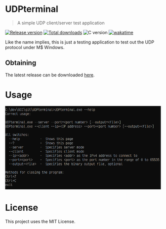 # UDPterminal

> A simple UDP client/server test application

[![Release version](https://img.shields.io/github/v/release/makuke1234/UDPtest?display_name=release&include_prereleases)](https://github.com/makuke1234/UDPtest/releases/latest)
[![Total downloads](https://img.shields.io/github/downloads/makuke1234/UDPtest/total)](https://github.com/makuke1234/UDPtest/releases)
![C version](https://img.shields.io/badge/version-C11-blue.svg)
[![wakatime](https://wakatime.com/badge/github/makuke1234/UDPtest.svg)](https://wakatime.com/badge/github/makuke1234/UDPtest)

Like the name implies, this is just a testing application to test out the UDP protocol under M$ Windows.

## Obtaining

The latest release can be downloaded [here](https://github.com/makuke1234/UDPtest/releases/latest).


# Usage

![Usage 1](./images/usage.png)


# License

This project uses the MIT License.
